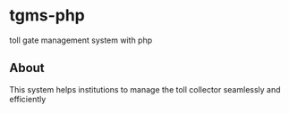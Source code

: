 # tgms-php
toll gate management system with php

## About

This system helps institutions to manage the toll collector seamlessly and efficiently

